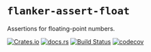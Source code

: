`flanker-assert-float`
===
Assertions for floating-point numbers.

[![Crates.io](https://img.shields.io/crates/v/flanker-assert-float?style=flat-square&logo=rust)](https://crates.io/crates/flanker-assert-float)
[![docs.rs](https://img.shields.io/badge/docs.rs-flanker_assert_float-blue?style=flat-square&logo=docs.rs)](https://docs.rs/flanker-assert-float)
[![Build Status](https://img.shields.io/github/actions/workflow/status/obsidiandynamics/flanker/master.yml?branch=master&style=flat-square&logo=github)](https://github.com/obsidiandynamics/flanker/actions/workflows/master.yml)
[![codecov](https://img.shields.io/codecov/c/github/obsidiandynamics/flanker/master?style=flat-square&logo=codecov)](https://codecov.io/gh/obsidiandynamics/flanker)